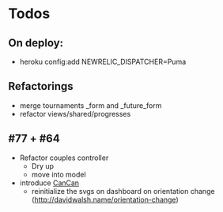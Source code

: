 Todos
====================

On deploy:
---------------------
  - heroku config:add NEWRELIC_DISPATCHER=Puma

Refactorings
---------------------
  - merge tournaments _form and _future_form
  - refactor views/shared/progresses

#77 + #64
-------------------

  - Refactor couples controller
    - Dry up
    - move into model
  - introduce [CanCan](https://github.com/ryanb/cancan)
	- reinitialize the svgs on dashboard on orientation change (http://davidwalsh.name/orientation-change)